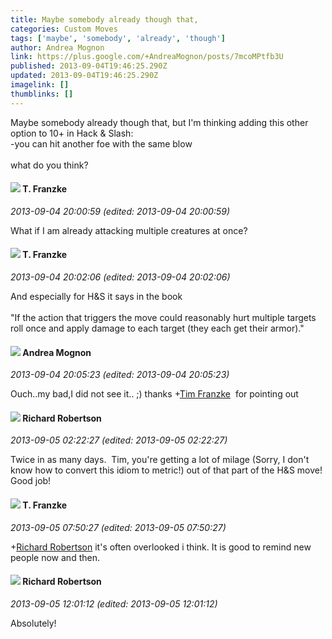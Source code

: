 ```yaml
---
title: Maybe somebody already though that,
categories: Custom Moves
tags: ['maybe', 'somebody', 'already', 'though']
author: Andrea Mognon
link: https://plus.google.com/+AndreaMognon/posts/7mcoMPtfb3U
published: 2013-09-04T19:46:25.290Z
updated: 2013-09-04T19:46:25.290Z
imagelink: []
thumblinks: []
---
```


Maybe somebody already though that, but I&#39;m thinking adding this other option to 10+ in Hack &amp; Slash:<br />-you can hit another foe with the same blow<br /><br />what do you think?
<div id='comment z12vxd4gxvegu3j1c22vyvux3nuaxffy204'>
  <h4><img src='{{site.baseurl}}//images/avatars/110330901807759406775_photo.jpg'> T. Franzke</h4>
      <p><cite>2013-09-04 20:00:59 (edited: 2013-09-04 20:00:59)</cite></p>
        <p>What if I am already attacking multiple creatures at once?</p>
</div>
        

<div id='comment z12vxd4gxvegu3j1c22vyvux3nuaxffy204'>
  <h4><img src='{{site.baseurl}}//images/avatars/110330901807759406775_photo.jpg'> T. Franzke</h4>
      <p><cite>2013-09-04 20:02:06 (edited: 2013-09-04 20:02:06)</cite></p>
        <p>And especially for H&amp;S it says in the book<br /><br />&quot;If the action that triggers the move could reasonably hurt multiple targets roll once and apply damage to each target (they each get their armor).&quot;</p>
</div>
        

<div id='comment z12vxd4gxvegu3j1c22vyvux3nuaxffy204'>
  <h4><img src='{{site.baseurl}}//images/avatars/109290298379581307777_photo.jpg'> Andrea Mognon</h4>
      <p><cite>2013-09-04 20:05:23 (edited: 2013-09-04 20:05:23)</cite></p>
        <p>Ouch..my bad,I did not see it.. ;) thanks <span class="proflinkWrapper"><span class="proflinkPrefix">+</span><a class="proflink" href="https://plus.google.com/110330901807759406775" oid="110330901807759406775">Tim Franzke</a></span>  for pointing out</p>
</div>
        

<div id='comment z12vxd4gxvegu3j1c22vyvux3nuaxffy204'>
  <h4><img src='{{site.baseurl}}//images/avatars/108034461092234678612_photo.jpg'> Richard Robertson</h4>
      <p><cite>2013-09-05 02:22:27 (edited: 2013-09-05 02:22:27)</cite></p>
        <p>Twice in as many days.  Tim, you&#39;re getting a lot of milage (Sorry, I don&#39;t know how to convert this idiom to metric!) out of that part of the H&amp;S move!  Good job!</p>
</div>
        

<div id='comment z12vxd4gxvegu3j1c22vyvux3nuaxffy204'>
  <h4><img src='{{site.baseurl}}//images/avatars/110330901807759406775_photo.jpg'> T. Franzke</h4>
      <p><cite>2013-09-05 07:50:27 (edited: 2013-09-05 07:50:27)</cite></p>
        <p><span class="proflinkWrapper"><span class="proflinkPrefix">+</span><a class="proflink" href="https://plus.google.com/108034461092234678612" oid="108034461092234678612">Richard Robertson</a></span> it&#39;s often overlooked i think. It is good to remind new people now and then. </p>
</div>
        

<div id='comment z12vxd4gxvegu3j1c22vyvux3nuaxffy204'>
  <h4><img src='{{site.baseurl}}//images/avatars/108034461092234678612_photo.jpg'> Richard Robertson</h4>
      <p><cite>2013-09-05 12:01:12 (edited: 2013-09-05 12:01:12)</cite></p>
        <p>Absolutely!</p>
</div>
        